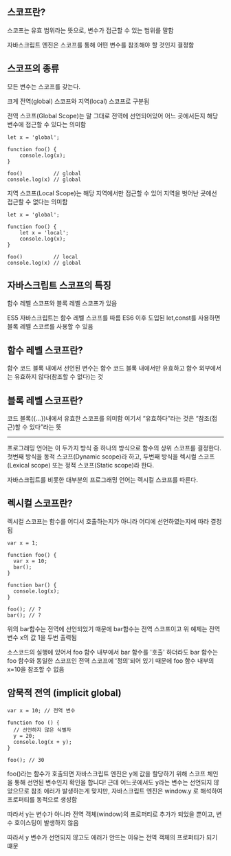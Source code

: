 ## 스코프란?

스코프는 유효 범위라는 뜻으로, 변수가 접근할 수 있는 범위를 말함


자바스크립트 엔진은 스코프를 통해 어떤 변수를 참조해야 할 것인지 결정함

## 스코프의 종류

모든 변수는 스코프를 갖는다. 

크게 전역(global) 스코프와 지역(local) 스코프로 구분됨

전역 스코프(Global Scope)는 말 그대로 전역에 선언되어있어 어느 곳에서든지 해당 변수에 접근할 수 있다는 의미함

```
let x = 'global';

function foo() {
    console.log(x);
}

foo()          // global
console.log(x) // global
```

지역 스코프(Local Scope)는 해당 지역에서만 접근할 수 있어 지역을 벗어난 곳에선 접근할 수 없다는 의미함

```
let x = 'global';

function foo() {
    let x = 'local';
    console.log(x);
}

foo()          // local
console.log(x) // global
```

## 자바스크립트 스코프의 특징

함수 레벨 스코프와 블록 레벨 스코프가 있음

ES5 자바스크립트는 함수 레벨 스코프를 따름
ES6 이후 도입된 let,const를 사용하면 블록 레벨 스코르를 사용할 수 있음

## 함수 레벨 스코프란?

함수 코드 블록 내에서 선언된 변수는 함수 코드 블록 내에서만 유효하고 함수 외부에서는 유효하지 않다(참조할 수 없다)는 것


## 블록 레벨 스코프란?

코드 블록({…})내에서 유효한 스코프를 의미함 여기서 “유효하다”라는 것은 “참조(접근)할 수 있다”라는 뜻

------


프로그래밍 언어는 이 두가지 방식 중 하나의 방식으로 함수의 상위 스코프를 결정한다. 
첫번째 방식을 동적 스코프(Dynamic scope)라 하고, 
두번째 방식을 렉시컬 스코프(Lexical scope) 또는 정적 스코프(Static scope)라 한다. 

자바스크립트를 비롯한 대부분의 프로그래밍 언어는 렉시컬 스코프를 따른다.


## 렉시컬 스코프란?

렉시컬 스코프는 함수를 어디서 호출하는지가 아니라 어디에 선언하였는지에 따라 결정됨

```
var x = 1;

function foo() {
  var x = 10;
  bar();
}

function bar() {
  console.log(x);
}

foo(); // ?
bar(); // ?
```

위의 bar함수는 전역에 선언되었기 때문에 bar함수는 전역 스코프이고 위 예제는 전역 변수 x의 값 1을 두번 출력됨

소스코드의 실행에 있어서 foo 함수 내부에서 bar 함수를 '호출' 하더라도
bar 함수는 foo 함수와 동일한 스코프인 전역 스코프에 '정의'되어 있기 때문에 foo 함수 내부의 x=10을 참조할 수 없음




## 암묵적 전역 (implicit global)

```
var x = 10; // 전역 변수

function foo () {
  // 선언하지 않은 식별자
  y = 20;
  console.log(x + y);
}

foo(); // 30
```

foo()라는 함수가 호출되면 자바스크립트 엔진은 y에 값을 할당하기 위해 스코프 체인을 통해 선언된 변수인지 확인을 합니다! 근데 어느곳에서도 y라는 변수는 선언되지 않았으므로 참조 에러가 발생하는게 맞지만, 자바스크립트 엔진은 window.y 로 해석하여 프로퍼티를 동적으로 생성함

따라서 y는 변수가 아니라 전역 객체(window)의 프로퍼티로 추가가 되었을 뿐이고, 변수 호이스팅이 발생하지 않음

따라서 y 변수가 선언되지 않고도 에러가 안뜨는 이유는 전역 객체의 프로퍼티가 되기 떄문

